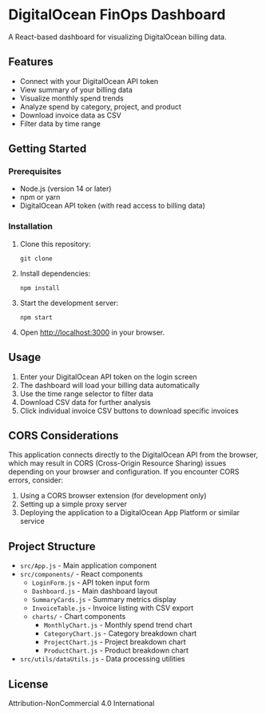 # DigitalOcean FinOps Dashboard

A React-based dashboard for visualizing DigitalOcean billing data.

## Features

- Connect with your DigitalOcean API token
- View summary of your billing data
- Visualize monthly spend trends
- Analyze spend by category, project, and product
- Download invoice data as CSV
- Filter data by time range

## Getting Started

### Prerequisites

- Node.js (version 14 or later)
- npm or yarn
- DigitalOcean API token (with read access to billing data)

### Installation

1. Clone this repository:
   ```
   git clone 
   ```

2. Install dependencies:
   ```
   npm install
   ```

3. Start the development server:
   ```
   npm start
   ```

4. Open [http://localhost:3000](http://localhost:3000) in your browser.

## Usage

1. Enter your DigitalOcean API token on the login screen
2. The dashboard will load your billing data automatically
3. Use the time range selector to filter data
4. Download CSV data for further analysis
5. Click individual invoice CSV buttons to download specific invoices

## CORS Considerations

This application connects directly to the DigitalOcean API from the browser, which may result in CORS (Cross-Origin Resource Sharing) issues depending on your browser and configuration. If you encounter CORS errors, consider:

1. Using a CORS browser extension (for development only)
2. Setting up a simple proxy server
3. Deploying the application to a DigitalOcean App Platform or similar service

## Project Structure

- `src/App.js` - Main application component
- `src/components/` - React components
  - `LoginForm.js` - API token input form
  - `Dashboard.js` - Main dashboard layout
  - `SummaryCards.js` - Summary metrics display
  - `InvoiceTable.js` - Invoice listing with CSV export
  - `charts/` - Chart components
    - `MonthlyChart.js` - Monthly spend trend chart
    - `CategoryChart.js` - Category breakdown chart
    - `ProjectChart.js` - Project breakdown chart
    - `ProductChart.js` - Product breakdown chart
- `src/utils/dataUtils.js` - Data processing utilities

## License
Attribution-NonCommercial 4.0 International
